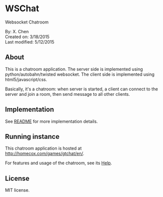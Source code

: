 # WSChat 
Websocket Chatroom

By: X. Chen  
Created on: 3/18/2015  
Last modified: 5/12/2015  


About 
------

This is a chatroom application. The server side is implemented using python/autobahn/twisted websocket. The client side is implemented using html5/javascript/css.

Basically, it's a chatroom: when server is started, a client can connect to the server and join a room, then send message to all other clients. 

Implementation
------

See <a href="https://github.com/chenx/wschat/blob/master/README">README</a> for more implementation details.

Running instance
------

This chatroom application is hosted at <a href="http://homecox.com/games/gtchat/en/">http://homecox.com/games/gtchat/en/</a>.

For features and usage of the chatroom, see its <a href="http://homecox.com/games/gtchat/en/help.html">Help</a>.

License
------
MIT license.
